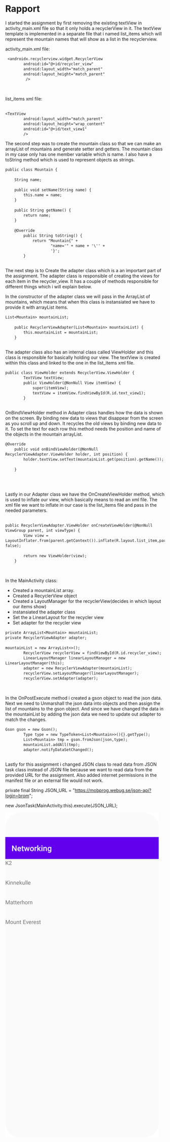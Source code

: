 
# Rapport



I started the assignment by first removing the existing textView in activity_main.xml file so that it only holds a recyclerView in it.
The textView template is implemented in a separate file that i named list_items which will represent the mountain names that will show as a list in the recyclerview.

activity_main.xml file:

```
 <androidx.recyclerview.widget.RecyclerView
        android:id="@+id/recycler_view"
        android:layout_width="match_parent"
        android:layout_height="match_parent"
         />



```
list_items xml file:

```

<TextView
        android:layout_width="match_parent"
        android:layout_height="wrap_content"
        android:id="@+id/text_view1"
        />

```

The second step was to create the mountain class so that we can make an arrayList of mountains and generate setter and getters.
The mountain class in my case only has one member variable which is name. I also have a toString method which is used to represent objects as strings.

```
public class Mountain {

    String name;

    public void setName(String name) {
        this.name = name;
    }

    public String getName() {
        return name;
    }

    @Override
        public String toString() {
            return "Mountain{" +
                    "name='" + name + '\'' +
                    '}';
        }


```

The next step is to Create the adapter class which is a an important part of the assignment. The adapter class is responsible of creating the views for each item
in the recycler_view. It has a couple of methods responsible for different things which i will explain below.

In the constructor of the adapter class we will pass in the ArrayList of mountains, which means that when this class is instansiated we have to provide
it with arrayList items.

```
List<Mountain> mountainList;

    public RecyclerViewAdapter(List<Mountain> mountainList) {
        this.mountainList = mountainList;
    }


```
The adapter class also has an internal class called ViewHolder and this class is responsible for basically holding our view.
The textView is created within this class and linked to the one in the list_items xml file.

```
public class ViewHolder extends RecyclerView.ViewHolder {
        TextView textView;
        public ViewHolder(@NonNull View itemView) {
            super(itemView);
            textView = itemView.findViewById(R.id.text_view1);
        }


```


OnBindViewHolder method in Adapter class handles how the data is shown on the screen. By binding new data to views that disappear from the screen
as you scroll up and down. It recycles the old views by binding new data to it.
To set the text for each row this method needs the position and name of the objects in the mountain arrayList.

```
@Override
    public void onBindViewHolder(@NonNull RecyclerViewAdapter.ViewHolder holder, int position) {
        holder.textView.setText(mountainList.get(position).getName());

    }




```
Lastly in our Adapter class we have the OnCreateViewHolder method, which is used to inflate our view, which basically means to read an xml file.
The xml file we want to inflate in our case is the list_items file and pass in the needed parameters.

```

public RecyclerViewAdapter.ViewHolder onCreateViewHolder(@NonNull ViewGroup parent, int viewType) {
        View view = LayoutInflater.from(parent.getContext()).inflate(R.layout.list_item,parent, false);

        return new ViewHolder(view);
    }



```
In the MainActivity class:

- Created a mountainList array.
- Created a RecyclerView object
- Created a LayoutManager for the recyclerView(decides in which layout our items show)
- instansiated the adapter class
- Set the a LinearLayout for the recycler view
- Set adapter for the recycler view


```
private ArrayList<Mountain> mountainList;
private RecyclerViewAdapter adapter;

mountainList = new ArrayList<>();
        RecyclerView recyclerView = findViewById(R.id.recycler_view);
        LinearLayoutManager linearLayoutManager = new LinearLayoutManager(this);
        adapter = new RecyclerViewAdapter(mountainList);
        recyclerView.setLayoutManager(linearLayoutManager);
        recyclerView.setAdapter(adapter);



```
In the OnPostExecute method i created a gson object to read the json data. Next we need to Unmarshall the json data into objects and then
assign the list of mountains to the gson object. And since we have changed the data in the mountainList by adding the json data we need to update out adapter
to match the changes.

```
Gson gson = new Gson();
        Type type = new TypeToken<List<Mountain>>(){}.getType();
        List<Mountain> tmp = gson.fromJson(json,type);
        mountainList.addAll(tmp);
        adapter.notifyDataSetChanged();


```

Lastly for this assignment i changed JSON class to read data from JSON task class instead of JSON file because we want to read data from the provided URL
for the assignment. Also added internet permissions in the manifest file or an external file would not work.

private final String JSON_URL = "https://mobprog.webug.se/json-api?login=brom";

new JsonTask(MainActivity.this).execute(JSON_URL);






![](Mountains.png)

